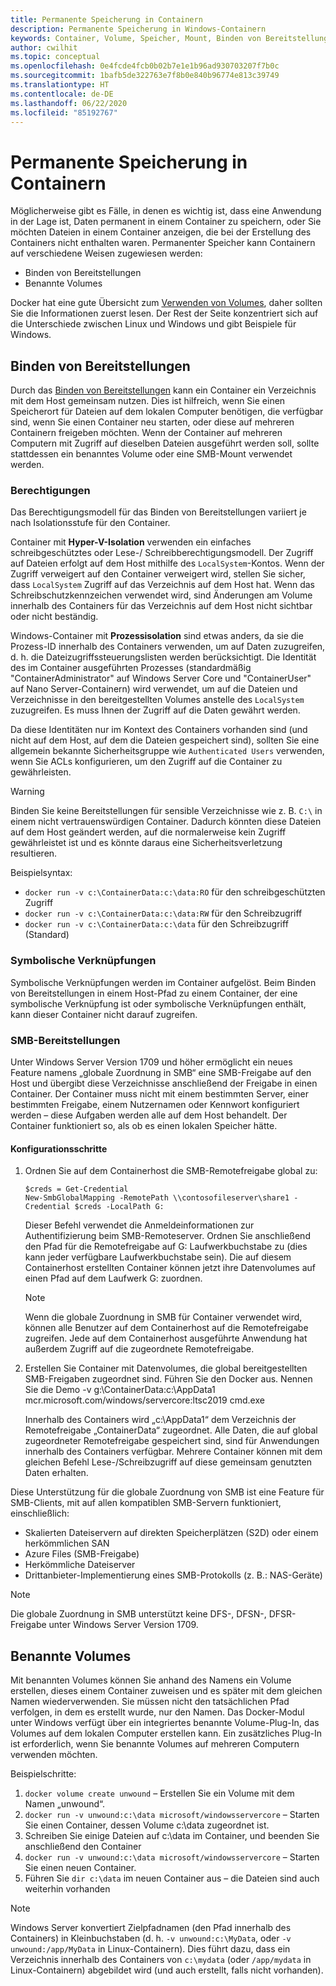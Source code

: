 ```yaml
---
title: Permanente Speicherung in Containern
description: Permanente Speicherung in Windows-Containern
keywords: Container, Volume, Speicher, Mount, Binden von Bereitstellungen
author: cwilhit
ms.topic: conceptual
ms.openlocfilehash: 0e4fcde4fcb0b02b7e1e1b96ad930703207f7b0c
ms.sourcegitcommit: 1bafb5de322763e7f8b0e840b96774e813c39749
ms.translationtype: HT
ms.contentlocale: de-DE
ms.lasthandoff: 06/22/2020
ms.locfileid: "85192767"
---
```

# <a name="persistent-storage-in-containers"></a>Permanente Speicherung in Containern

<!-- Great diagram would be great! -->

Möglicherweise gibt es Fälle, in denen es wichtig ist, dass eine Anwendung in der Lage ist, Daten permanent in einem Container zu speichern, oder Sie möchten Dateien in einem Container anzeigen, die bei der Erstellung des Containers nicht enthalten waren. Permanenter Speicher kann Containern auf verschiedene Weisen zugewiesen werden:

- Binden von Bereitstellungen
- Benannte Volumes

Docker hat eine gute Übersicht zum [Verwenden von Volumes](https://docs.docker.com/engine/admin/volumes/volumes/), daher sollten Sie die Informationen zuerst lesen. Der Rest der Seite konzentriert sich auf die Unterschiede zwischen Linux und Windows und gibt Beispiele für Windows.

## <a name="bind-mounts"></a>Binden von Bereitstellungen

Durch das [Binden von Bereitstellungen](https://docs.docker.com/engine/admin/volumes/bind-mounts/) kann ein Container ein Verzeichnis mit dem Host gemeinsam nutzen. Dies ist hilfreich, wenn Sie einen Speicherort für Dateien auf dem lokalen Computer benötigen, die verfügbar sind, wenn Sie einen Container neu starten, oder diese auf mehreren Containern freigeben möchten. Wenn der Container auf mehreren Computern mit Zugriff auf dieselben Dateien ausgeführt werden soll, sollte stattdessen ein benanntes Volume oder eine SMB-Mount verwendet werden.

### <a name="permissions"></a>Berechtigungen

Das Berechtigungsmodell für das Binden von Bereitstellungen variiert je nach Isolationsstufe für den Container.

Container mit **Hyper-V-Isolation** verwenden ein einfaches schreibgeschütztes oder Lese-/ Schreibberechtigungsmodell. Der Zugriff auf Dateien erfolgt auf dem Host mithilfe des `LocalSystem`-Kontos. Wenn der Zugriff verweigert auf den Container verweigert wird, stellen Sie sicher, dass `LocalSystem` Zugriff auf das Verzeichnis auf dem Host hat. Wenn das Schreibschutzkennzeichen verwendet wird, sind Änderungen am Volume innerhalb des Containers für das Verzeichnis auf dem Host nicht sichtbar oder nicht beständig.

Windows-Container mit **Prozessisolation** sind etwas anders, da sie die Prozess-ID innerhalb des Containers verwenden, um auf Daten zuzugreifen, d. h. die Dateizugriffssteuerungslisten werden berücksichtigt. Die Identität des im Container ausgeführten Prozesses (standardmäßig "ContainerAdministrator" auf Windows Server Core und "ContainerUser" auf Nano Server-Containern) wird verwendet, um auf die Dateien und Verzeichnisse in den bereitgestellten Volumes anstelle des `LocalSystem` zuzugreifen. Es muss Ihnen der Zugriff auf die Daten gewährt werden.

Da diese Identitäten nur im Kontext des Containers vorhanden sind (und nicht auf dem Host, auf dem die Dateien gespeichert sind), sollten Sie eine allgemein bekannte Sicherheitsgruppe wie `Authenticated Users` verwenden, wenn Sie ACLs konfigurieren, um den Zugriff auf die Container zu gewährleisten.

> [!WARNING]
> Binden Sie keine Bereitstellungen für sensible Verzeichnisse wie z. B. `C:\` in einem nicht vertrauenswürdigen Container. Dadurch könnten diese Dateien auf dem Host geändert werden, auf die normalerweise kein Zugriff gewährleistet ist und es könnte daraus eine Sicherheitsverletzung resultieren.

Beispielsyntax:

- `docker run -v c:\ContainerData:c:\data:RO` für den schreibgeschützten Zugriff
- `docker run -v c:\ContainerData:c:\data:RW` für den Schreibzugriff
- `docker run -v c:\ContainerData:c:\data` für den Schreibzugriff (Standard)

### <a name="symlinks"></a>Symbolische Verknüpfungen

Symbolische Verknüpfungen werden im Container aufgelöst. Beim Binden von Bereitstellungen in einem Host-Pfad zu einem Container, der eine symbolische Verknüpfung ist oder symbolische Verknüpfungen enthält, kann dieser Container nicht darauf zugreifen.

### <a name="smb-mounts"></a>SMB-Bereitstellungen

Unter Windows Server Version 1709 und höher ermöglicht ein neues Feature namens „globale Zuordnung in SMB“ eine SMB-Freigabe auf den Host und übergibt diese Verzeichnisse anschließend der Freigabe in einen Container. Der Container muss nicht mit einem bestimmten Server, einer bestimmten Freigabe, einem Nutzernamen oder Kennwort konfiguriert werden – diese Aufgaben werden alle auf dem Host behandelt. Der Container funktioniert so, als ob es einen lokalen Speicher hätte.

#### <a name="configuration-steps"></a>Konfigurationsschritte

1. Ordnen Sie auf dem Containerhost die SMB-Remotefreigabe global zu:
    ```
    $creds = Get-Credential
    New-SmbGlobalMapping -RemotePath \\contosofileserver\share1 -Credential $creds -LocalPath G:
    ```
    Dieser Befehl verwendet die Anmeldeinformationen zur Authentifizierung beim SMB-Remoteserver. Ordnen Sie anschließend den Pfad für die Remotefreigabe auf G: Laufwerkbuchstabe zu (dies kann jeder verfügbare Laufwerkbuchstabe sein). Die auf diesem Containerhost erstellten Container können jetzt ihre Datenvolumes auf einen Pfad auf dem Laufwerk G: zuordnen.

    > [!NOTE]
    > Wenn die globale Zuordnung in SMB für Container verwendet wird, können alle Benutzer auf dem Containerhost auf die Remotefreigabe zugreifen. Jede auf dem Containerhost ausgeführte Anwendung hat außerdem Zugriff auf die zugeordnete Remotefreigabe.

2. Erstellen Sie Container mit Datenvolumes, die global bereitgestellten SMB-Freigaben zugeordnet sind. Führen Sie den Docker aus. Nennen Sie die Demo -v g:\ContainerData:c:\AppData1 mcr.microsoft.com/windows/servercore:ltsc2019 cmd.exe

    Innerhalb des Containers wird „c:\AppData1“ dem Verzeichnis der Remotefreigabe „ContainerData“ zugeordnet. Alle Daten, die auf global zugeordneter Remotefreigabe gespeichert sind, sind für Anwendungen innerhalb des Containers verfügbar. Mehrere Container können mit dem gleichen Befehl Lese-/Schreibzugriff auf diese gemeinsam genutzten Daten erhalten.

Diese Unterstützung für die globale Zuordnung von SMB ist eine Feature für SMB-Clients, mit auf allen kompatiblen SMB-Servern funktioniert, einschließlich:

- Skalierten Dateiservern auf direkten Speicherplätzen (S2D) oder einem herkömmlichen SAN
- Azure Files (SMB-Freigabe)
- Herkömmliche Dateiserver
- Drittanbieter-Implementierung eines SMB-Protokolls (z. B.: NAS-Geräte)

> [!NOTE]
> Die globale Zuordnung in SMB unterstützt keine DFS-, DFSN-, DFSR-Freigabe unter Windows Server Version 1709.

## <a name="named-volumes"></a>Benannte Volumes

Mit benannten Volumes können Sie anhand des Namens ein Volume erstellen, dieses einem Container zuweisen und es später mit dem gleichen Namen wiederverwenden. Sie müssen nicht den tatsächlichen Pfad verfolgen, in dem es erstellt wurde, nur den Namen. Das Docker-Modul unter Windows verfügt über ein integriertes benannte Volume-Plug-In, das Volumes auf dem lokalen Computer erstellen kann. Ein zusätzliches Plug-In ist erforderlich, wenn Sie benannte Volumes auf mehreren Computern verwenden möchten.

Beispielschritte:

1. `docker volume create unwound` – Erstellen Sie ein Volume mit dem Namen „unwound“.
2. `docker run -v unwound:c:\data microsoft/windowsservercore` – Starten Sie einen Container, dessen Volume c:\data zugeordnet ist.
3. Schreiben Sie einige Dateien auf c:\data im Container, und beenden Sie anschließend den Container
4. `docker run -v unwound:c:\data microsoft/windowsservercore` – Starten Sie einen neuen Container.
5. Führen Sie `dir c:\data` im neuen Container aus – die Dateien sind auch weiterhin vorhanden

> [!NOTE]
> Windows Server konvertiert Zielpfadnamen (den Pfad innerhalb des Containers) in Kleinbuchstaben (d. h. `-v unwound:c:\MyData`, oder `-v unwound:/app/MyData` in Linux-Containern). Dies führt dazu, dass ein Verzeichnis innerhalb des Containers von `c:\mydata` (oder `/app/mydata` in Linux-Containern) abgebildet wird (und auch erstellt, falls nicht vorhanden).

